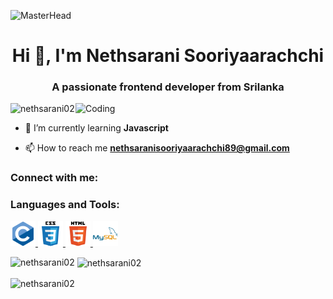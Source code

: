 ![MasterHead](https://www.trisya.com/myimg/child/soft_devlop.gif )
<h1 align="center">Hi 👋, I'm Nethsarani Sooriyaarachchi</h1>
<h3 align="center">A passionate frontend developer from Srilanka</h3>
<img align="right" alt="Coding" width="400" src="https://gcs.tripi.vn/public-tripi/tripi-feed/img/476895FHd/anh-mo-ta.png">
<p align="left"> <img src="https://komarev.com/ghpvc/?username=nethsarani02&label=Profile%20views&color=0e75b6&style=flat" alt="nethsarani02" /> </p>

- 🌱 I’m currently learning **Javascript**

- 📫 How to reach me **nethsaranisooriyaarachchi89@gmail.com**

<h3 align="left">Connect with me:</h3>
<p align="left">
</p>

<h3 align="left">Languages and Tools:</h3>
<p align="left"> <a href="https://www.cprogramming.com/" target="_blank" rel="noreferrer"> <img src="https://raw.githubusercontent.com/devicons/devicon/master/icons/c/c-original.svg" alt="c" width="40" height="40"/> </a> <a href="https://www.w3schools.com/css/" target="_blank" rel="noreferrer"> <img src="https://raw.githubusercontent.com/devicons/devicon/master/icons/css3/css3-original-wordmark.svg" alt="css3" width="40" height="40"/> </a> <a href="https://www.w3.org/html/" target="_blank" rel="noreferrer"> <img src="https://raw.githubusercontent.com/devicons/devicon/master/icons/html5/html5-original-wordmark.svg" alt="html5" width="40" height="40"/> </a> <a href="https://www.mysql.com/" target="_blank" rel="noreferrer"> <img src="https://raw.githubusercontent.com/devicons/devicon/master/icons/mysql/mysql-original-wordmark.svg" alt="mysql" width="40" height="40"/> </a> </p>

<p><img align="left" src="https://github-readme-stats.vercel.app/api/top-langs?username=nethsarani02&show_icons=true&locale=en&layout=compact" alt="nethsarani02" /></p>

<p>&nbsp;<img align="center" src="https://github-readme-stats.vercel.app/api?username=nethsarani02&show_icons=true&locale=en" alt="nethsarani02" /></p>

<p><img align="center" src="https://github-readme-streak-stats.herokuapp.com/?user=nethsarani02&" alt="nethsarani02" /></p>

